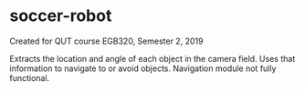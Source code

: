 # soccer-robot

Created for QUT course EGB320, Semester 2, 2019

Extracts the location and angle of each object in the camera field. Uses that information to navigate to or avoid objects. Navigation module not fully functional.
